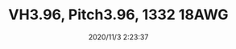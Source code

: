 ﻿---
layout: post 
title: VH3.96, Pitch3.96, 1332 18AWG
is_home: true
tags: 
categories: wire-harness
overview: 
series: VH
part_number: 7-VH2N-133218-000
thumb_img: static/202011/481-thumb-20201103102455.jpg
small_img: static/202011/481-20201103102455.jpg
date: 2020/11/3 2:23:37
---



